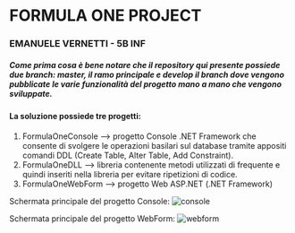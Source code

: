 # FORMULA ONE PROJECT
### EMANUELE VERNETTI - 5B INF

##### Come prima cosa è bene notare che il repository qui presente possiede due branch: master, il ramo principale e develop il branch dove vengono pubblicate le varie funzionalità del progetto mano a mano che vengono sviluppate.

#### La soluzione possiede tre progetti:

1. FormulaOneConsole --> progetto Console .NET Framework che consente di svolgere le operazioni basilari sul database tramite appositi comandi DDL (Create Table, Alter Table, Add Constraint).
2. FormulaOneDLL --> libreria contenente metodi utilizzati di frequente e quindi inseriti nella libreria per evitare ripetizioni di codice.
3. FormulaOneWebForm --> progetto Web ASP.NET (.NET Framework)

Schermata principale del progetto Console: 
![console](https://user-images.githubusercontent.com/61801458/104514060-f1130680-55f0-11eb-91e7-4acf524c4557.png)

Schermata principale del progetto WebForm:
![webform](https://user-images.githubusercontent.com/61801458/104514315-52d37080-55f1-11eb-9eca-283d4989d6d0.png)
